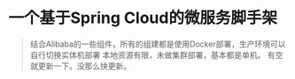 # 一个基于Spring Cloud的微服务脚手架
> 结合Alibaba的一些组件，所有的组建都是使用Docker部署，生产环境可以自行切换实体机部署
> 本地资源有限，未做集群部署，基本都是单机。
> 有空就更新一下。没那么快更新。